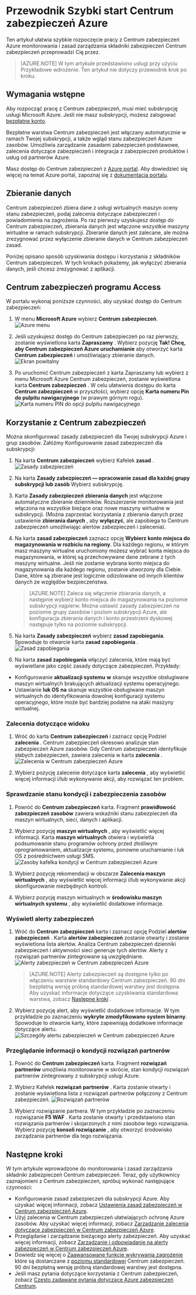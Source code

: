 <properties
   pageTitle="Przewodnik Szybki start Centrum zabezpieczeń Azure | Microsoft Azure"
   description="Ten artykuł pozwoli Ci szybko Rozpocznij pracę z Centrum zabezpieczeń Azure przeprowadzi Cię składniki zarządzania monitorowania i zasad zabezpieczeń i łącząc możesz do następnych kroków."
   services="security-center"
   documentationCenter="na"
   authors="TerryLanfear"
   manager="MBaldwin"
   editor=""/>

<tags
   ms.service="security-center"
   ms.devlang="na"
   ms.topic="article"
   ms.tgt_pltfrm="na"
   ms.workload="na"
   ms.date="10/28/2016"
   ms.author="terrylan"/>

# <a name="azure-security-center-quick-start-guide"></a>Przewodnik Szybki start Centrum zabezpieczeń Azure

Ten artykuł ułatwia szybkie rozpoczęcie pracy z Centrum zabezpieczeń Azure monitorowania i zasad zarządzania składniki zabezpieczeń Centrum zabezpieczeń przeprowadzi Cię przez.

> [AZURE.NOTE] W tym artykule przedstawiono usługi przy użyciu Przykładowe wdrożenie. Ten artykuł nie dotyczy przewodnik krok po kroku.

## <a name="prerequisites"></a>Wymagania wstępne

Aby rozpocząć pracę z Centrum zabezpieczeń, musi mieć subskrypcję usługi Microsoft Azure. Jeśli nie masz subskrypcji, możesz zalogować [bezpłatne konto](https://azure.microsoft.com/pricing/free-trial/).

Bezpłatne warstwa Centrum zabezpieczeń jest włączany automatycznie w ramach Twojej subskrypcji, a także wgląd stanu zabezpieczeń Azure zasobów. Umożliwia zarządzanie zasadami zabezpieczeń podstawowe, zalecenia dotyczące zabezpieczeń i integracja z zabezpieczeń produktów i usług od partnerów Azure.

Masz dostęp do Centrum zabezpieczeń z [Azure portal](https://azure.microsoft.com/features/azure-portal/). Aby dowiedzieć się więcej na temat Azure portal, zapoznaj się z [dokumentacją portalu](https://azure.microsoft.com/documentation/services/azure-portal/).

## <a name="data-collection"></a>Zbieranie danych

Centrum zabezpieczeń zbiera dane z usługi wirtualnych maszyn oceny stanu zabezpieczeń, podaj zalecenia dotyczące zabezpieczeń i powiadomienia na zagrożenia. Po raz pierwszy uzyskujesz dostęp do Centrum zabezpieczeń, zbierania danych jest włączone wszystkie maszyny wirtualne w ramach subskrypcji. Zbieranie danych jest zalecane, ale można zrezygnować przez wyłączenie zbieranie danych w Centrum zabezpieczeń zasad.

Poniżej opisano sposób uzyskiwania dostępu i korzystania z składników Centrum zabezpieczeń. W tych krokach pokażemy, jak wyłączyć zbierania danych, jeśli chcesz zrezygnować z aplikacji.

## <a name="access-security-center"></a>Centrum zabezpieczeń programu Access

W portalu wykonaj poniższe czynności, aby uzyskać dostęp do Centrum zabezpieczeń:

1. W menu **Microsoft Azure** wybierz **Centrum zabezpieczeń**.
![Azure menu][1]

2. Jeśli uzyskujesz dostęp do Centrum zabezpieczeń po raz pierwszy, zostanie wyświetlona karta **Zapraszamy** . Wybierz pozycję **Tak! Chcę, aby Centrum zabezpieczeń Azure uruchamianie** aby otworzyć karta **Centrum zabezpieczeń** i umożliwiający zbieranie danych.
![Ekran powitalny][10]

3. Po uruchomić Centrum zabezpieczeń z karta Zapraszamy lub wybierz z menu Microsoft Azure Centrum zabezpieczeń, zostanie wyświetlona karta **Centrum zabezpieczeń** . W celu ułatwienia dostępu do karta **Centrum zabezpieczeń** w przyszłości, wybierz opcję **Karta numeru Pin do pulpitu nawigacyjnego** (w prawym górnym rogu).
![Karta numeru PIN do opcji pulpitu nawigacyjnego][2]

## <a name="use-security-center"></a>Korzystanie z Centrum zabezpieczeń

Można skonfigurować zasady zabezpieczeń dla Twojej subskrypcji Azure i grup zasobów. Załóżmy Konfigurowanie zasad zabezpieczeń dla subskrypcji:

1. Na karta **Centrum zabezpieczeń** wybierz Kafelek **zasad** .
![Zasady zabezpieczeń][3]

2. Na karta **Zasady zabezpieczeń — opracowanie zasad dla każdej grupy subskrypcji lub zasób** Wybierz subskrypcję.
3. Karta **Zasady zabezpieczeń** **zbierania danych** jest włączone automatyczne zbieranie dzienników. Rozszerzenie monitorowania jest włączona na wszystkie bieżące oraz nowe maszyny wirtualne w subskrypcji. (Można zaprzestać korzystania z zbierania danych przez ustawienie **zbierania danych** , aby **wyłączyć**, ale zapobiega to Centrum zabezpieczeń umożliwiając alertów zabezpieczeń i zalecenia).
4. Na karta **zasad zabezpieczeń** zaznacz opcję **Wybierz konto miejsca do magazynowania w rozbiciu na regiony**. Dla każdego regionu, w którym masz maszyny wirtualne uruchomiony możesz wybrać konta miejsca do magazynowania, w której są przechowywane dane zebrane z tych maszyny wirtualne. Jeśli nie zostanie wybrana konto miejsca do magazynowania dla każdego regionu, zostanie utworzony dla Ciebie. Dane, które są zbierane jest logicznie odizolowane od innych klientów danych ze względów bezpieczeństwa.

     > [AZURE.NOTE] Zaleca się włączenie zbierania danych, a następnie wybierz konto miejsca do magazynowania na poziomie subskrypcji najpierw. Można ustawić zasady zabezpieczeń na poziomie grupy zasobów i poziom subskrypcji Azure, ale konfiguracja zbierania danych i konto przestrzeni dyskowej następuje tylko na poziomie subskrypcji.

5. Na karta **Zasady zabezpieczeń** wybierz **zasad zapobiegania**. Spowoduje to otwarcie karta **zasad zapobiegania** .
![Zasad zapobiegania][4]

6. Na karta **zasad zapobiegania** włączyć zalecenia, które mają być wyświetlane jako część zasady dotyczące zabezpieczeń. Przykłady:

 - Konfigurowanie **aktualizacji systemu** **w** skanuje wszystkie obsługiwane maszyn wirtualnych brakujących aktualizacji systemu operacyjnego.
 - Ustawianie **luk OS** **na** skanuje wszystkie obsługiwane maszyn wirtualnych do identyfikowania dowolnej konfiguracji systemu operacyjnego, które może być bardziej podatne na ataki maszyny wirtualnej.

### <a name="view-recommendations"></a>Zalecenia dotyczące widoku

1. Wróć do karta **Centrum zabezpieczeń** i zaznacz opcję Podziel **zalecenia** . Centrum zabezpieczeń okresowo analizuje stan zabezpieczeń Azure zasobów. Gdy Centrum zabezpieczeń identyfikuje słabych zabezpieczeń, zawiera zalecenia w karta **zalecenia** .
![Zalecenia w Centrum zabezpieczeń Azure][5]

2.  Wybierz pozycję zalecenie dotyczące karta **zalecenia** , aby wyświetlić więcej informacji i/lub wykonywanie akcji, aby rozwiązać ten problem.

### <a name="view-the-health-and-security-state-of-your-resources"></a>Sprawdzanie stanu kondycji i zabezpieczenia zasobów

1.  Powróć do **Centrum zabezpieczeń** karta. Fragment **prawidłowość zabezpieczeń zasobów** zawiera wskaźniki stanu zabezpieczeń dla maszyn wirtualnych, sieci, danych i aplikacji.
2.  Wybierz pozycję **maszyn wirtualnych** , aby wyświetlić więcej informacji. Karta **maszyn wirtualnych** otwiera i wyświetla podsumowanie stanu programów ochrony przed złośliwym oprogramowaniem, aktualizacje systemu, ponowne uruchamianie i luk OS z pośrednictwem usługi SMS.
![Zasoby kafelka kondycji w Centrum zabezpieczeń Azure][6]

3.  Wybierz pozycję rekomendacji w obszarze **Zalecenia maszyn wirtualnych** , aby wyświetlić więcej informacji i/lub wykonywanie akcji skonfigurowanie niezbędnych kontroli.
4.  Wybierz pozycję maszyn wirtualnych w **środowisku maszyn wirtualnych systemu** , aby wyświetlić dodatkowe informacje.

### <a name="view-security-alerts"></a>Wyświetl alerty zabezpieczeń

1.  Wróć do **Centrum zabezpieczeń** karta i zaznacz opcję Podziel **alertów zabezpieczeń** . Karta **alertów zabezpieczeń** zostanie otwarty i zostanie wyświetlona lista alertów. Analiza Centrum zabezpieczeń dzienniki zabezpieczeń i aktywności sieci generuje tych alertów. Alerty z rozwiązań partnerów zintegrowane są uwzględniane.
![Alerty zabezpieczeń w Centrum zabezpieczeń Azure][7]

    > [AZURE.NOTE] Alerty zabezpieczeń są dostępne tylko po włączeniu warstwie standardowy Centrum zabezpieczeń. 90 dni bezpłatną wersję próbną standardowej warstwy jest dostępna. Aby uzyskać informacje dotyczące uzyskiwania standardowa warstwa, zobacz [Następne kroki](#next-steps) .

2.  Wybierz pozycję alert, aby wyświetlić dodatkowe informacje. W tym przykładzie po zaznaczeniu **wykryte zmodyfikowano system binarny**. Spowoduje to otwarcie karty, które zapewniają dodatkowe informacje dotyczące alertu.
![Szczegóły alertu zabezpieczeń w Centrum zabezpieczeń Azure][8]

### <a name="view-the-health-of-your-partner-solutions"></a>Przeglądanie informacji o kondycji rozwiązań partnerów

1. Powróć do **Centrum zabezpieczeń** karta. Fragment **rozwiązań partnerów** umożliwia monitorowanie w skrócie, stan kondycji rozwiązań partnerów zintegrowany z subskrypcji usługi Azure.
2. Wybierz Kafelek **rozwiązań partnerów** . Karta zostanie otwarty i zostanie wyświetlona lista z rozwiązań partnerów połączony z Centrum zabezpieczeń.
![Rozwiązań partnerów][9]

3. Wybierz rozwiązanie partnera. W tym przykładzie po zaznaczeniu rozwiązanie **F5 WAF** .  Karta zostanie otwarty i przedstawiono stan rozwiązania partnerów i skojarzonych z nimi zasobów tego rozwiązania. Wybierz pozycję **konsoli rozwiązanie** , aby otworzyć środowisko zarządzania partnerów dla tego rozwiązania.

## <a name="next-steps"></a>Następne kroki
W tym artykule wprowadzone do monitorowania i zasad zarządzania składniki zabezpieczeń Centrum zabezpieczeń. Teraz, gdy użytkownicy zaznajomieni z Centrum zabezpieczeń, spróbuj wykonać następujące czynności:

- Konfigurowanie zasad zabezpieczeń dla subskrypcji Azure. Aby uzyskać więcej informacji, zobacz [Ustawienia zasad zabezpieczeń w Centrum zabezpieczeń Azure](security-center-policies.md).
- Użyj zalecenia w Centrum zabezpieczeń ułatwiających ochronę Azure zasobów. Aby uzyskać więcej informacji, zobacz [Zarządzanie zalecenia dotyczące zabezpieczeń w Centrum zabezpieczeń Azure](security-center-recommendations.md).
- Przeglądanie i zarządzanie bieżącego alerty zabezpieczeń. Aby uzyskać więcej informacji, zobacz [Zarządzanie i odpowiadanie na alerty zabezpieczeń w Centrum zabezpieczeń Azure](security-center-managing-and-responding-alerts.md).
- Dowiedz się więcej o [Zaawansowane funkcje wykrywania zagrożenie](security-center-detection-capabilities.md) które są dostarczane z [poziomu standardowej](security-center-pricing.md) Centrum zabezpieczeń. 90 dni bezpłatną wersję próbną standardowej warstwy jest dostępna.
- Jeśli masz pytania dotyczące korzystania z Centrum zabezpieczeń, zobacz [Często zadawane pytania dotyczące Azure zabezpieczeń Centrum](security-center-faq.md).

<!--Image references-->
[1]: ./media/security-center-get-started/azure-menu.png
[2]: ./media/security-center-get-started/security-center-pin.png
[3]: ./media/security-center-get-started/security-policy.png
[4]: ./media/security-center-get-started/prevention-policy.png
[5]: ./media/security-center-get-started/recommendations.png
[6]: ./media/security-center-get-started/resources-health.png
[7]: ./media/security-center-get-started/security-alert.png
[8]: ./media/security-center-get-started/security-alert-detail.png
[9]: ./media/security-center-get-started/partner-solutions.png
[10]: ./media/security-center-get-started/welcome.png
